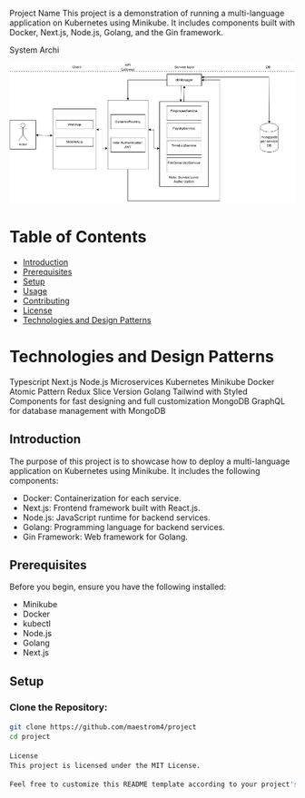Project Name
This project is a demonstration of running a multi-language application on Kubernetes using Minikube. It includes components built with Docker, Next.js, Node.js, Golang, and the Gin framework.

System Archi


![GitHub Logo](https://github.com/maestrom4/Bundy-management-microservice/blob/develop/bundyRevamp.jpg?raw=true)


# Table of Contents
- [Introduction](#introduction)
- [Prerequisites](#prerequisites)
- [Setup](#setup)
- [Usage](#usage)
- [Contributing](#contributing)
- [License](#license)
- [Technologies and Design Patterns](#technologies-and-design-patterns)

# Technologies and Design Patterns
Typescript
Next.js
Node.js
Microservices
Kubernetes
Minikube
Docker
Atomic Pattern
Redux Slice Version
Golang
Tailwind with Styled Components for fast designing and full customization
MongoDB
GraphQL for database management with MongoDB

## Introduction
The purpose of this project is to showcase how to deploy a multi-language application on Kubernetes using Minikube. It includes the following components:

- Docker: Containerization for each service.
- Next.js: Frontend framework built with React.js.
- Node.js: JavaScript runtime for backend services.
- Golang: Programming language for backend services.
- Gin Framework: Web framework for Golang.

## Prerequisites
Before you begin, ensure you have the following installed:
- Minikube
- Docker
- kubectl
- Node.js
- Golang
- Next.js

## Setup
### Clone the Repository:
```bash
git clone https://github.com/maestrom4/project
cd project

License
This project is licensed under the MIT License.

Feel free to customize this README template according to your project's specific requirements and details.
